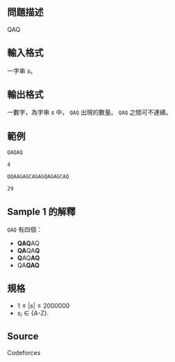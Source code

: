 ## 問題描述

QAQ

## 輸入格式

一字串 $s$。

## 輸出格式

一數字，為字串 $s$ 中， `QAQ` 出現的數量。 `QAQ` 之間可不連續。

## 範例

```input1
QAQAQ
```

```output1
4
```

```input2
QQAAGAGCAGAGQAGAGCAQ
```

```output2
29
```

## Sample 1 的解釋

`QAQ` 有四個：

- **QAQ**AQ
- **QA**QA**Q**
- **Q**AQ**AQ**
- QA**QAQ**

## 規格

- $1 \leq |s| \leq 2000000$
- $s_i \in \{\text{A-Z}\}$.

## Source

Codeforces
